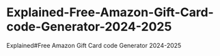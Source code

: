 # Explained-Free-Amazon-Gift-Card-code-Generator-2024-2025
Explained#Free Amazon Gift Card code Generator 2024-2025
